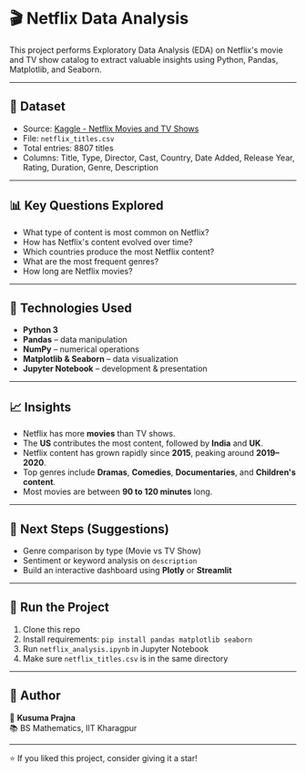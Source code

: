 # 🎬 Netflix Data Analysis

This project performs Exploratory Data Analysis (EDA) on Netflix's movie and TV show catalog to extract valuable insights using Python, Pandas, Matplotlib, and Seaborn.

---

## 📂 Dataset

- Source: [Kaggle - Netflix Movies and TV Shows](https://www.kaggle.com/datasets/shivamb/netflix-shows)
- File: `netflix_titles.csv`
- Total entries: 8807 titles  
- Columns: Title, Type, Director, Cast, Country, Date Added, Release Year, Rating, Duration, Genre, Description

---

## 📊 Key Questions Explored

- What type of content is most common on Netflix?
- How has Netflix's content evolved over time?
- Which countries produce the most Netflix content?
- What are the most frequent genres?
- How long are Netflix movies?

---

## 🧪 Technologies Used

- **Python 3**
- **Pandas** – data manipulation
- **NumPy** – numerical operations
- **Matplotlib & Seaborn** – data visualization
- **Jupyter Notebook** – development & presentation

---

## 📈 Insights

- Netflix has more **movies** than TV shows.
- The **US** contributes the most content, followed by **India** and **UK**.
- Netflix content has grown rapidly since **2015**, peaking around **2019–2020**.
- Top genres include **Dramas**, **Comedies**, **Documentaries**, and **Children's content**.
- Most movies are between **90 to 120 minutes** long.

---

## 🧠 Next Steps (Suggestions)

- Genre comparison by type (Movie vs TV Show)
- Sentiment or keyword analysis on `description`
- Build an interactive dashboard using **Plotly** or **Streamlit**

---

## 🚀 Run the Project

1. Clone this repo
2. Install requirements: `pip install pandas matplotlib seaborn`
3. Run `netflix_analysis.ipynb` in Jupyter Notebook
4. Make sure `netflix_titles.csv` is in the same directory

---

## 📌 Author

👤 **Kusuma Prajna**  
📚 BS Mathematics, IIT Kharagpur  


---

⭐ If you liked this project, consider giving it a star!
